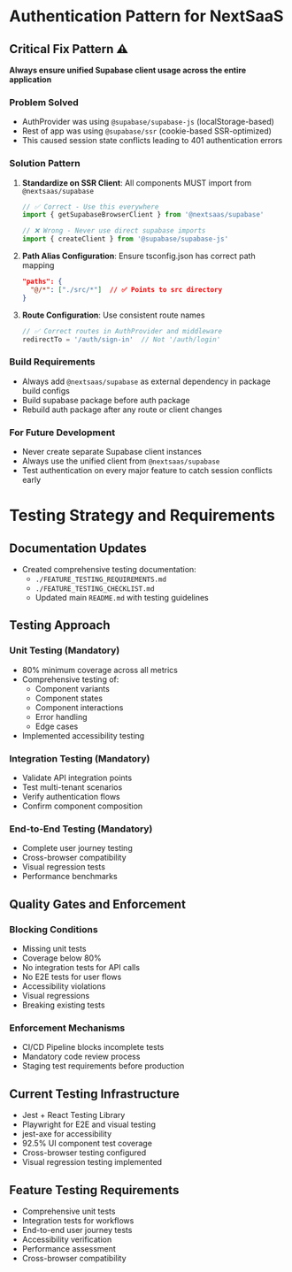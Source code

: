 # Authentication Pattern for NextSaaS

## Critical Fix Pattern ⚠️
**Always ensure unified Supabase client usage across the entire application**

### Problem Solved
- AuthProvider was using `@supabase/supabase-js` (localStorage-based)
- Rest of app was using `@supabase/ssr` (cookie-based SSR-optimized)
- This caused session state conflicts leading to 401 authentication errors

### Solution Pattern
1. **Standardize on SSR Client**: All components MUST import from `@nextsaas/supabase`
   ```typescript
   // ✅ Correct - Use this everywhere
   import { getSupabaseBrowserClient } from '@nextsaas/supabase'
   
   // ❌ Wrong - Never use direct supabase imports
   import { createClient } from '@supabase/supabase-js'
   ```

2. **Path Alias Configuration**: Ensure tsconfig.json has correct path mapping
   ```json
   "paths": {
     "@/*": ["./src/*"]  // ✅ Points to src directory
   }
   ```

3. **Route Configuration**: Use consistent route names
   ```typescript
   // ✅ Correct routes in AuthProvider and middleware
   redirectTo = '/auth/sign-in'  // Not '/auth/login'
   ```

### Build Requirements
- Always add `@nextsaas/supabase` as external dependency in package build configs
- Build supabase package before auth package
- Rebuild auth package after any route or client changes

### For Future Development
- Never create separate Supabase client instances
- Always use the unified client from `@nextsaas/supabase`
- Test authentication on every major feature to catch session conflicts early

# Testing Strategy and Requirements

## Documentation Updates

- Created comprehensive testing documentation:
  - `./FEATURE_TESTING_REQUIREMENTS.md`
  - `./FEATURE_TESTING_CHECKLIST.md`
  - Updated main `README.md` with testing guidelines

## Testing Approach

### Unit Testing (Mandatory)
- 80% minimum coverage across all metrics
- Comprehensive testing of:
  - Component variants
  - Component states
  - Component interactions
  - Error handling
  - Edge cases
- Implemented accessibility testing

### Integration Testing (Mandatory)
- Validate API integration points
- Test multi-tenant scenarios
- Verify authentication flows
- Confirm component composition

### End-to-End Testing (Mandatory)
- Complete user journey testing
- Cross-browser compatibility
- Visual regression tests
- Performance benchmarks

## Quality Gates and Enforcement

### Blocking Conditions
- Missing unit tests
- Coverage below 80%
- No integration tests for API calls
- No E2E tests for user flows
- Accessibility violations
- Visual regressions
- Breaking existing tests

### Enforcement Mechanisms
- CI/CD Pipeline blocks incomplete tests
- Mandatory code review process
- Staging test requirements before production

## Current Testing Infrastructure
- Jest + React Testing Library
- Playwright for E2E and visual testing
- jest-axe for accessibility
- 92.5% UI component test coverage
- Cross-browser testing configured
- Visual regression testing implemented

## Feature Testing Requirements
- Comprehensive unit tests
- Integration tests for workflows
- End-to-end user journey tests
- Accessibility verification
- Performance assessment
- Cross-browser compatibility